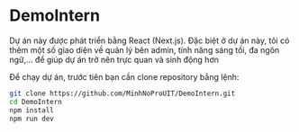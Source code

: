 # DemoIntern

Dự án này được phát triển bằng React (Next.js).
Đặc biệt ở dự án này, tôi có thêm một số giao diện về quản lý bên admin, tính năng sáng tối, đa ngôn ngữ,... để giúp dự án trở nên trực quan và sinh động hơn


Để chạy dự án, trước tiên bạn cần clone repository bằng lệnh:

```bash
git clone https://github.com/MinhNoProUIT/DemoIntern.git
cd DemoIntern
npm install
npm run dev

